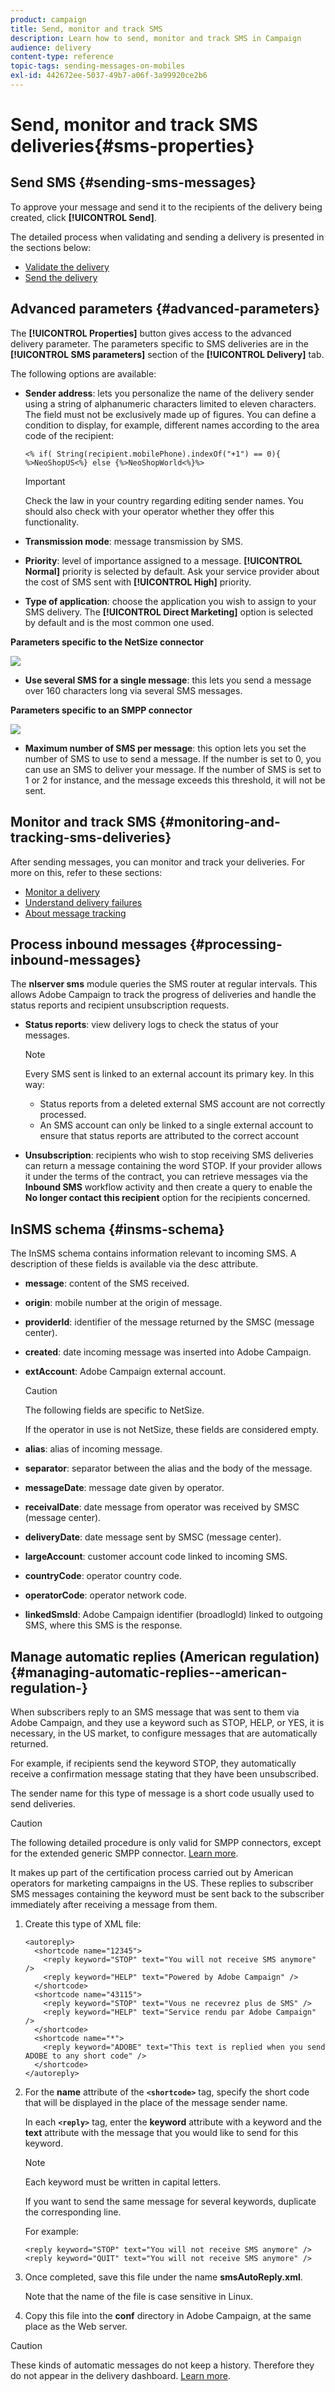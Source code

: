```yaml
---
product: campaign
title: Send, monitor and track SMS
description: Learn how to send, monitor and track SMS in Campaign
audience: delivery
content-type: reference
topic-tags: sending-messages-on-mobiles
exl-id: 442672ee-5037-49b7-a06f-3a99920ce2b6
---
```

# Send, monitor and track SMS deliveries{#sms-properties}

## Send SMS {#sending-sms-messages}

To approve your message and send it to the recipients of the delivery being created, click **[!UICONTROL Send]**.

The detailed process when validating and sending a delivery is presented in the sections below:

* [Validate the delivery](../steps-validating-the-delivery.md)
* [Send the delivery](../steps-sending-the-delivery.md)

## Advanced parameters {#advanced-parameters}

The **[!UICONTROL Properties]** button gives access to the advanced delivery parameter. The parameters specific to SMS deliveries are in the **[!UICONTROL SMS parameters]** section of the **[!UICONTROL Delivery]** tab.

The following options are available:

* **Sender address**: lets you personalize the name of the delivery sender using a string of alphanumeric characters limited to eleven characters. The field must not be exclusively made up of figures. You can define a condition to display, for example, different names according to the area code of the recipient:

  ```
  <% if( String(recipient.mobilePhone).indexOf("+1") == 0){ %>NeoShopUS<%} else {%>NeoShopWorld<%}%>
  ```

  >[!IMPORTANT]
  >
  >Check the law in your country regarding editing sender names. You should also check with your operator whether they offer this functionality.

* **Transmission mode**: message transmission by SMS.
* **Priority**: level of importance assigned to a message. **[!UICONTROL Normal]** priority is selected by default. Ask your service provider about the cost of SMS sent with **[!UICONTROL High]** priority.
* **Type of application**: choose the application you wish to assign to your SMS delivery. The **[!UICONTROL Direct Marketing]** option is selected by default and is the most common one used.

**Parameters specific to the NetSize connector**

![](../assets/s_user_mobile_sms_adv_netsize.png)

* **Use several SMS for a single message**: this lets you send a message over 160 characters long via several SMS messages.

**Parameters specific to an SMPP connector**

![](../assets/s_user_mobile_sms_adv_smpp.png)

* **Maximum number of SMS per message**: this option lets you set the number of SMS to use to send a message. If the number is set to 0, you can use an SMS to deliver your message. If the number of SMS is set to 1 or 2 for instance, and the message exceeds this threshold, it will not be sent.

## Monitor and track SMS {#monitoring-and-tracking-sms-deliveries}

After sending messages, you can monitor and track your deliveries. For more on this, refer to these sections:

* [Monitor a delivery](../about-delivery-monitoring.md)
* [Understand delivery failures](../understanding-delivery-failures.md)
* [About message tracking](../about-message-tracking.md)

## Process inbound messages {#processing-inbound-messages}

The **nlserver sms** module queries the SMS router at regular intervals. This allows Adobe Campaign to track the progress of deliveries and handle the status reports and recipient unsubscription requests.

* **Status reports**: view delivery logs to check the status of your messages.

  >[!NOTE]
  >
  >Every SMS sent is linked to an external account its primary key. In this way:  
  >
  > * Status reports from a deleted external SMS account are not correctly processed.
  > * An SMS account can only be linked to a single external account to ensure that status reports are attributed to the correct account

* **Unsubscription**: recipients who wish to stop receiving SMS deliveries can return a message containing the word STOP. If your provider allows it under the terms of the contract, you can retrieve messages via the **Inbound SMS** workflow activity and then create a query to enable the **No longer contact this recipient** option for the recipients concerned.

## InSMS schema {#insms-schema}

The InSMS schema contains information relevant to incoming SMS. A description of these fields is available via the desc attribute.

* **message**: content of the SMS received.
* **origin**: mobile number at the origin of message.
* **providerId**: identifier of the message returned by the SMSC (message center).
* **created**: date incoming message was inserted into Adobe Campaign.
* **extAccount**: Adobe Campaign external account.

  >[!CAUTION]
  >
  >The following fields are specific to NetSize.
  >
  >If the operator in use is not NetSize, these fields are considered empty.

* **alias**: alias of incoming message.
* **separator**: separator between the alias and the body of the message.
* **messageDate**: message date given by operator.
* **receivalDate**: date message from operator was received by SMSC (message center).
* **deliveryDate**: date message sent by SMSC (message center).
* **largeAccount**: customer account code linked to incoming SMS.
* **countryCode**: operator country code.
* **operatorCode**: operator network code.
* **linkedSmsId**: Adobe Campaign identifier (broadlogId) linked to outgoing SMS, where this SMS is the response.

## Manage automatic replies (American regulation) {#managing-automatic-replies--american-regulation-}

When subscribers reply to an SMS message that was sent to them via Adobe Campaign, and they use a keyword such as STOP, HELP, or YES, it is necessary, in the US market, to configure messages that are automatically returned.

For example, if recipients send the keyword STOP, they automatically receive a confirmation message stating that they have been unsubscribed.

The sender name for this type of message is a short code usually used to send deliveries.

>[!CAUTION]
>
>The following detailed procedure is only valid for SMPP connectors, except for the extended generic SMPP connector. [Learn more](sms-set-up.md#creating-an-smpp-external-account).
>
>It makes up part of the certification process carried out by American operators for marketing campaigns in the US. These replies to subscriber SMS messages containing the keyword must be sent back to the subscriber immediately after receiving a message from them.

1. Create this type of XML file:

   ```
   <autoreply>
     <shortcode name="12345">
       <reply keyword="STOP" text="You will not receive SMS anymore" />
       <reply keyword="HELP" text="Powered by Adobe Campaign" />
     </shortcode>
     <shortcode name="43115">
       <reply keyword="STOP" text="Vous ne recevrez plus de SMS" />
       <reply keyword="HELP" text="Service rendu par Adobe Campaign" />
     </shortcode>
     <shortcode name="*">
       <reply keyword="ADOBE" text="This text is replied when you send ADOBE to any short code" />
     </shortcode>
   </autoreply>
   ```

1. For the **name** attribute of the **`<shortcode>`** tag, specify the short code that will be displayed in the place of the message sender name.

   In each **`<reply>`** tag, enter the **keyword** attribute with a keyword and the **text** attribute with the message that you would like to send for this keyword.

   >[!NOTE]
   >
   >Each keyword must be written in capital letters.

   If you want to send the same message for several keywords, duplicate the corresponding line.

   For example:

   ```
   <reply keyword="STOP" text="You will not receive SMS anymore" />
   <reply keyword="QUIT" text="You will not receive SMS anymore" />
   ```

1. Once completed, save this file under the name **smsAutoReply.xml**.

   Note that the name of the file is case sensitive in Linux.

1. Copy this file into the **conf** directory in Adobe Campaign, at the same place as the Web server.

>[!CAUTION]
>
>These kinds of automatic messages do not keep a history. Therefore they do not appear in the delivery dashboard. [Learn more](../delivery-dashboard.md).
>
